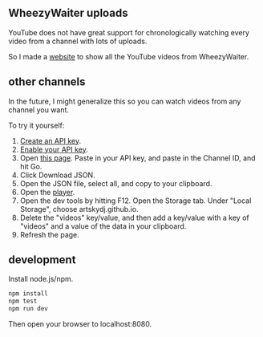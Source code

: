 WheezyWaiter uploads
--------------------

YouTube does not have great support for chronologically watching every video from a channel with lots of uploads.

So I made a [website][site] to show all the YouTube videos from WheezyWaiter.


other channels
--------------

In the future, I might generalize this so you can watch videos from any channel you want.

To try it yourself:

1. [Create an API key][createapikey].
2. [Enable your API key][enableapikey].
3. Open [this page][puller].  Paste in your API key, and paste in the Channel ID, and hit Go.
4. Click Download JSON.
5. Open the JSON file, select all, and copy to your clipboard.
6. Open the [player][site].
7. Open the dev tools by hitting F12.  Open the Storage tab.  Under "Local Storage", choose artskydj.github.io.
8. Delete the "videos" key/value, and then add a key/value with a key of "videos" and a value of the data in your clipboard.
9. Refresh the page.


development
-----------

Install node.js/npm.

```sh
npm install
npm test
npm run dev
```
Then open your browser to localhost:8080.


[site]: https://artskydj.github.io/wheezy-waiter-uploads/
[createapikey]: https://console.cloud.google.com/apis/dashboard
[enableapikey]: https://console.developers.google.com/apis/enabled
[puller]: https://artskydj.github.io/wheezy-waiter-uploads/youtube-playlist-puller.html

